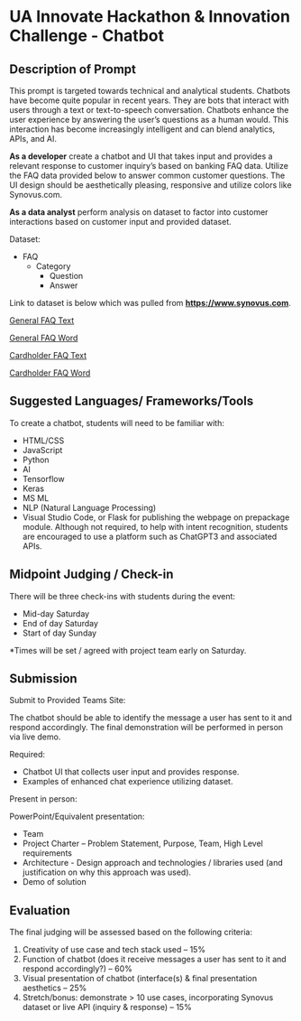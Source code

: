 # UA Innovate Hackathon &amp; Innovation Challenge - Chatbot

## Description of Prompt 

This prompt is targeted towards technical and analytical students. 
Chatbots have become quite popular in recent years. They are bots that interact with users through a text or text-to-speech conversation. Chatbots enhance the user experience by answering the user’s questions as a human would. This interaction has become increasingly intelligent and can blend analytics, APIs, and AI. 

**As a developer** create a chatbot and UI that takes input and provides a relevant response to customer inquiry’s based on banking FAQ data. Utilize the FAQ data provided below to answer common customer questions. The UI design should be aesthetically pleasing, responsive and utilize colors like Synovus.com. 

**As a data analyst** perform analysis on dataset to factor into customer interactions based on customer input and provided dataset.  
 
Dataset: 
- FAQ
  - Category
    - Question
    - Answer
  
Link to dataset is below which was pulled from **https://www.synovus.com**.

[General FAQ Text](https://github.com/coreyperrymond/ua-innovate/blob/main/Synovus%20general%20FAQs.txt)

[General FAQ Word](https://github.com/coreyperrymond/ua-innovate/blob/main/Synovus%20general%20FAQs.docx)

[Cardholder FAQ Text](https://github.com/coreyperrymond/ua-innovate/blob/main/Cardholder_FAQs.txt)

[Cardholder FAQ Word](https://github.com/coreyperrymond/ua-innovate/blob/main/Cardholder_FAQs.docx)


## Suggested Languages/ Frameworks/Tools

To create a chatbot, students will need to be familiar with:
- HTML/CSS
- JavaScript
- Python
- AI
- Tensorflow
- Keras
- MS ML
- NLP (Natural Language Processing)
- Visual Studio Code, or Flask for publishing the webpage on prepackage module. 
Although not required, to help with intent recognition, students are encouraged to use a platform such as ChatGPT3 and associated APIs. 
  

## Midpoint Judging / Check-in 

There will be three check-ins with students during the event:
- Mid-day Saturday
- End of day Saturday
- Start of day Sunday

*Times will be set / agreed with project team early on Saturday.

## Submission 

Submit to Provided Teams Site: 

The chatbot should be able to identify the message a user has sent to it and respond accordingly. 
The final demonstration will be performed in person via live demo.

Required: 

- Chatbot UI that collects user input and provides response. 
- Examples of enhanced chat experience utilizing dataset. 

Present in person: 

PowerPoint/Equivalent presentation: 
- Team 
- Project Charter – Problem Statement, Purpose, Team, High Level requirements
- Architecture - Design approach and technologies / libraries used (and justification on why this approach was used).
- Demo of solution 

## Evaluation 

The final judging will be assessed based on the following criteria:
1.	Creativity of use case and tech stack used – 15%
2.	Function of chatbot (does it receive messages a user has sent to it and respond accordingly?) – 60%
3.	Visual presentation of chatbot (interface(s) & final presentation aesthetics – 25%
4.	Stretch/bonus: demonstrate > 10 use cases, incorporating Synovus dataset or live API (inquiry & response) – 15%

